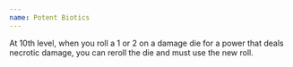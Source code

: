 ```yaml
---
name: Potent Biotics
---
```

At 10th level, when you roll a 1 or 2 on a damage die for a power that deals necrotic damage, you can reroll the die
and must use the new roll.
